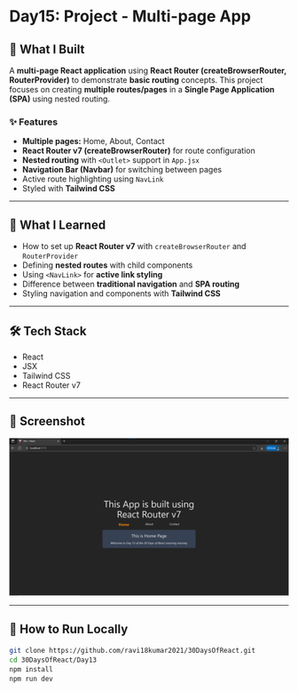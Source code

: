# Day15: Project - Multi-page App

## 🚀 What I Built

A **multi-page React application** using **React Router (createBrowserRouter, RouterProvider)** to demonstrate **basic routing** concepts. This project focuses on creating **multiple routes/pages** in a **Single Page Application (SPA)** using nested routing.

### ✨ Features
- **Multiple pages:** Home, About, Contact
- **React Router v7 (createBrowserRouter)** for route configuration
- **Nested routing** with `<Outlet>` support in `App.jsx`
- **Navigation Bar (Navbar)** for switching between pages
- Active route highlighting using `NavLink`
- Styled with **Tailwind CSS**

---

## 🧠 What I Learned

- How to set up **React Router v7** with `createBrowserRouter` and `RouterProvider`
- Defining **nested routes** with child components
- Using `<NavLink>` for **active link styling**
- Difference between **traditional navigation** and **SPA routing**
- Styling navigation and components with **Tailwind CSS**

---

## 🛠️ Tech Stack

- React
- JSX
- Tailwind CSS
- React Router v7

---

## 📸 Screenshot

![Screenshot](./screenshot.png)

---

## 🧪 How to Run Locally

```bash
git clone https://github.com/ravi18kumar2021/30DaysOfReact.git
cd 30DaysOfReact/Day13
npm install
npm run dev
